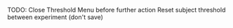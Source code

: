 TODO: 
Close Threshold Menu before further action
Reset subject threshold between experiment (don't save)
